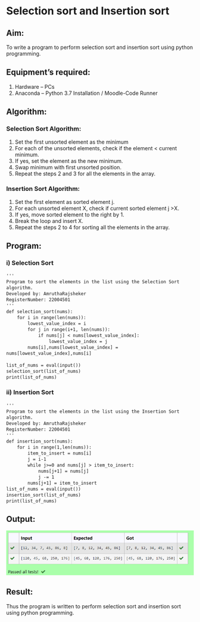 # Selection sort and Insertion sort
## Aim:
To write a program to perform selection sort and insertion sort using python programming.

## Equipment’s required:
1.	Hardware – PCs
2.	Anaconda – Python 3.7 Installation / Moodle-Code Runner

## Algorithm:
### Selection Sort Algorithm:
1.	Set the first unsorted element as the minimum
2.	For each of the unsorted elements, check if the element < current minimum.
3.	If yes, set the element as the new minimum.
4.	Swap minimum with first unsorted position.
5.	Repeat the steps 2 and 3 for all the elements in the array.

### Insertion Sort Algorithm:
1.	Set the first element as sorted element j.
2.	For each unsorted element X, check if current sorted element j >X.
3.	If yes, move sorted element to the right by 1.
4.	Break the loop and insert X.
5.	Repeat the steps 2 to 4 for sorting all the elements in the array.

## Program:
### i) Selection Sort
```
''' 
Program to sort the elements in the list using the Selection Sort algorithm.
Developed by: AmruthaRajsheker  
RegisterNumber: 22004501
'''
def selection_sort(nums):
    for i in range(len(nums)):
        lowest_value_index = i
        for j in range(i+1, len(nums)):
            if nums[j] < nums[lowest_value_index]:
                lowest_value_index = j
        nums[i],nums[lowest_value_index] = nums[lowest_value_index],nums[i] 
        
list_of_nums = eval(input())
selection_sort(list_of_nums)
print(list_of_nums)
```

### ii)	Insertion Sort
```
''' 
Program to sort the elements in the list using the Insertion Sort algorithm.
Developed by: AmruthaRajsheker  
RegisterNumber: 22004501
'''
def insertion_sort(nums):
    for i in range(1,len(nums)):
        item_to_insert = nums[i]
        j = i-1
        while j>=0 and nums[j] > item_to_insert:
            nums[j+1] = nums[j]
            j -= 1
        nums[j+1] = item_to_insert
list_of_nums = eval(input())
insertion_sort(list_of_nums)
print(list_of_nums)
```

## Output:
![output](/selection.png)

## Result:
Thus the program is written to perform selection sort and insertion sort using python programming.
